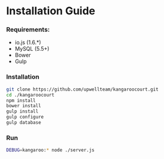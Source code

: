 # Installation Guide

### Requirements:

*  io.js (1.6.*)
*  MySQL (5.5+)
*  Bower
*  Gulp

### Installation
```bash
git clone https://github.com/upwellteam/kangaroocourt.git
cd ./kangaroocourt
npm install 
bower install
gulp install
gulp configure
gulp database

```

### Run
```bash
DEBUG=kangaroo:* node ./server.js
```